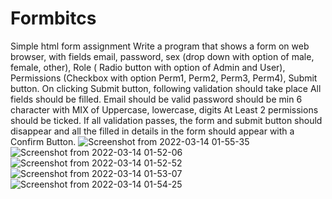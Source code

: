 # Formbitcs
Simple html form assignment
Write a program that shows a form on web browser, with fields email, password, sex (drop down with option of male, female, other), Role ( Radio button with option of Admin and User), Permissions (Checkbox with option Perm1, Perm2, Perm3, Perm4), Submit button.
On clicking Submit button, following validation should take place
All fields should be filled.
Email should be valid
password should be min 6 character with MIX of Uppercase, lowercase, digits
At Least 2 permissions should be ticked.
If all validation passes, the form and submit button should disappear and all the filled in details in the form should appear with a Confirm Button.
![Screenshot from 2022-03-14 01-55-35](https://user-images.githubusercontent.com/48815608/158077850-98308ebd-8e6f-46b3-ba93-da48f1739d13.png)
![Screenshot from 2022-03-14 01-52-06](https://user-images.githubusercontent.com/48815608/158077869-b80f6a66-d828-46ce-ab34-4e0611cba1c2.png)
![Screenshot from 2022-03-14 01-52-52](https://user-images.githubusercontent.com/48815608/158077874-1da5191a-a171-4a97-bc38-832ff60346bd.png)
![Screenshot from 2022-03-14 01-53-07](https://user-images.githubusercontent.com/48815608/158077878-9cd901e4-2e41-46df-8b58-9b22f3065f9a.png)
![Screenshot from 2022-03-14 01-54-25](https://user-images.githubusercontent.com/48815608/158077883-9d879b6f-d249-4a22-a00c-91478274b9c2.png)
